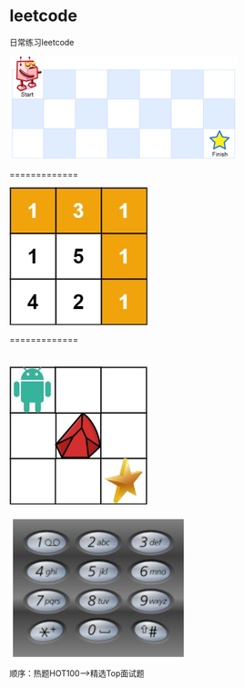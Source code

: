 # leetcode
日常练习leetcode


![Getting Started](./images/1.不同路径.png)

=============

![Getting Started](./images/2.最小路径之和.jpg)

=============

![Getting Started](./images/4.不同路径II.jpg)
==============
![Getting Started](./images/5.%E5%AD%97%E6%AF%8D%E7%BB%84%E5%90%88.png)

顺序：热题HOT100—>精选Top面试题
